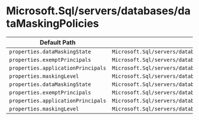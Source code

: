 # Microsoft.Sql/servers/databases/dataMaskingPolicies

| Default Path | Alias |
|---|---|
| `properties.dataMaskingState` | `Microsoft.Sql/servers/databases/dataMaskingPolicies/dataMaskingState` |
| `properties.exemptPrincipals` | `Microsoft.Sql/servers/databases/dataMaskingPolicies/exemptPrincipals` |
| `properties.applicationPrincipals` | `Microsoft.Sql/servers/databases/dataMaskingPolicies/applicationPrincipals` |
| `properties.maskingLevel` | `Microsoft.Sql/servers/databases/dataMaskingPolicies/maskingLevel` |
| `properties.dataMaskingState` | `Microsoft.Sql/servers/databases/dataMaskingPolicies/Default.dataMaskingState` |
| `properties.exemptPrincipals` | `Microsoft.Sql/servers/databases/dataMaskingPolicies/Default.exemptPrincipals` |
| `properties.applicationPrincipals` | `Microsoft.Sql/servers/databases/dataMaskingPolicies/Default.applicationPrincipals` |
| `properties.maskingLevel` | `Microsoft.Sql/servers/databases/dataMaskingPolicies/Default.maskingLevel` |

